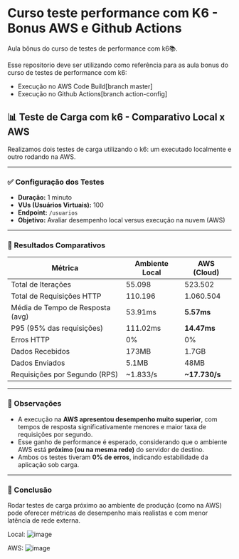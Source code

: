 # Curso teste performance com K6 - Bonus AWS e Github Actions
Aula bônus do curso de testes de performance com k6📚.

Esse repositorio deve ser utilizando como referência para as aula bonus do curso de testes de performance com k6: 
* Execução no AWS Code Build[branch master]
* Execução no Github Actions[branch action-config]

## 📊 Teste de Carga com k6 - Comparativo Local x AWS

Realizamos dois testes de carga utilizando o k6: um executado localmente e outro rodando na AWS.

---

### ✅ Configuração dos Testes

- **Duração:** 1 minuto
- **VUs (Usuários Virtuais):** 100
- **Endpoint:** `/usuarios`
- **Objetivo:** Avaliar desempenho local versus execução na nuvem (AWS)

---

### 📍 Resultados Comparativos

| Métrica                         | Ambiente Local             | AWS (Cloud)               |
|---------------------------------|----------------------------|---------------------------|
| Total de Iterações              | 55.098                     | 523.502                   |
| Total de Requisições HTTP       | 110.196                    | 1.060.504                 |
| Média de Tempo de Resposta (avg)| 53.91ms                    | **5.57ms**                |
| P95 (95% das requisições)       | 111.02ms                   | **14.47ms**               |
| Erros HTTP                      | 0%                         | 0%                        |
| Dados Recebidos                 | 173MB                      | 1.7GB                     |
| Dados Enviados                  | 5.1MB                      | 48MB                      |
| Requisições por Segundo (RPS)   | ~1.833/s                   | **~17.730/s**             |

---

### 🎯 Observações

- A execução na **AWS apresentou desempenho muito superior**, com tempos de resposta significativamente menores e maior taxa de requisições por segundo.
- Esse ganho de performance é esperado, considerando que o ambiente AWS está **próximo (ou na mesma rede)** do servidor de destino.
- Ambos os testes tiveram **0% de erros**, indicando estabilidade da aplicação sob carga.

---

### 🚀 Conclusão

Rodar testes de carga próximo ao ambiente de produção (como na AWS) pode oferecer métricas de desempenho mais realistas e com menor latência de rede externa.

  Local:
![image](https://github.com/user-attachments/assets/5daa45ba-5bd1-494e-8fba-599ed6b0f9ca)

  AWS:
![image](https://github.com/user-attachments/assets/78b5d698-c830-4155-a1f4-58bedec659e9)

